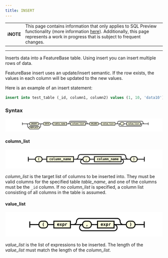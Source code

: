 ```yaml
---
title: INSERT
---
```


| | |
|-|-|
| **ℹ️NOTE** | This page contains information that only applies to SQL Preview functionality (more information [here](/sql-preview/sql-preview)). Additionally, this page represents a work in progress that is subject to frequent changes. |

---


Inserts data into a FeatureBase table. Using insert you can insert multiple rows of data.

FeatureBase insert uses an update/insert semantic. If the row exists, the values in each column will be updated to the new values.

Here is an example of an insert statement:

```sql
insert into test_table (_id, column1, column2) values (1, 10, 'data10'), (2, 10, 'data10'); 
```

### Syntax

![expr](/img/sql/insert_stmt.svg)

#### column_list

![expr](/img/sql/column_list.svg)

_column_list_ is the target list of columns to be inserted into. They must be valid columns for the specified table _table_name_, and one of the columns must be the `_id` column. If no _column_list_ is specified, a column list consisting of all columns in the table is assumed.

#### value_list

![expr](/img/sql/value_list.svg)

_value_list_ is the list of expressions to be inserted. The length of the _value_list_ must match the length of the _column_list_.


